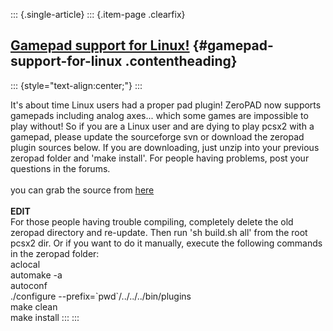 ::: {.single-article}
::: {.item-page .clearfix}
## [Gamepad support for Linux!](/133-gamepad-support-for-linux.html) {#gamepad-support-for-linux .contentheading}

::: {style="text-align:center;"}
:::

It\'s about time Linux users had a proper pad plugin! ZeroPAD now
supports gamepads including analog axes\... which some games are
impossible to play without! So if you are a Linux user and are dying to
play pcsx2 with a gamepad, please update the sourceforge svn or download
the zeropad plugin sources below. If you are downloading, just unzip
into your previous zeropad folder and \'make install\'. For people
having problems, post your questions in the forums.\
\
you can grab the source from [here](/download/releases/linux.html)\
\
**EDIT**\
For those people having trouble compiling, completely delete the old
zeropad directory and re-update. Then run \'sh build.sh all\' from the
root pcsx2 dir. Or if you want to do it manually, execute the following
commands in the zeropad folder:\
aclocal\
automake -a\
autoconf\
./configure \--prefix=\`pwd\`/../../../bin/plugins\
make clean\
make install
:::
:::
